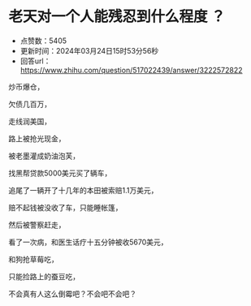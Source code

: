 # 老天对一个人能残忍到什么程度 ？
- 点赞数：5405
- 更新时间：2024年03月24日15时53分56秒
- 回答url：https://www.zhihu.com/question/517022439/answer/3222572822
<body>
 <p data-pid="S3QLgkCT">炒币爆仓，</p>
 <p data-pid="X9OrdzjM">欠债几百万，</p>
 <p data-pid="IjBFIaI4">走线润美国，</p>
 <p data-pid="pWtyFNdL">路上被抢光现金，</p>
 <p data-pid="Aocm75l0">被老墨灌成奶油泡芙，</p>
 <p data-pid="MYMlLAYx">找黑帮贷款5000美元买了辆车，</p>
 <p data-pid="D2WBD0o0">追尾了一辆开了十几年的本田被索赔1.1万美元，</p>
 <p data-pid="v8EPCUe9">赔不起钱被没收了车，只能睡帐篷，</p>
 <p data-pid="Pxe93XWu">然后被警察赶走，</p>
 <p data-pid="5Is_zTPs">看了一次病，和医生话疗十五分钟被收5670美元，</p>
 <p data-pid="rq6sEQ2_">和狗抢草莓吃，</p>
 <p data-pid="TZAd8ivt">只能捡路上的蚕豆吃，</p>
 <p data-pid="ywMovsJD">不会真有人这么倒霉吧？不会吧不会吧？</p>
</body>